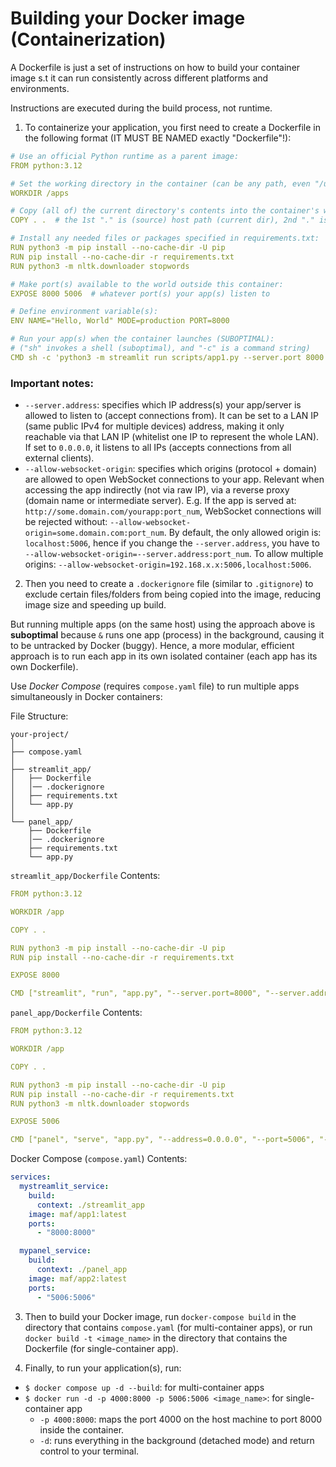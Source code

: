 # Building your Docker image (Containerization)
A Dockerfile is just a set of instructions on how to build your container image s.t it can run consistently across different platforms and environments.

Instructions are executed during the build process, not runtime.

1. To containerize your application, you first need to create a Dockerfile in the following format
(IT MUST BE NAMED exactly "Dockerfile"!):
```yaml
# Use an official Python runtime as a parent image:
FROM python:3.12

# Set the working directory in the container (can be any path, even "/usr/src/apps"):
WORKDIR /apps

# Copy (all of) the current directory's contents into the container's working directory at: /apps:
COPY . .  # the 1st "." is (source) host path (current dir), 2nd "." is (target) path set by the "WORKDIR"

# Install any needed files or packages specified in requirements.txt:
RUN python3 -m pip install --no-cache-dir -U pip
RUN pip install --no-cache-dir -r requirements.txt
RUN python3 -m nltk.downloader stopwords

# Make port(s) available to the world outside this container:
EXPOSE 8000 5006  # whatever port(s) your app(s) listen to

# Define environment variable(s):
ENV NAME="Hello, World" MODE=production PORT=8000

# Run your app(s) when the container launches (SUBOPTIMAL):
# ("sh" invokes a shell (suboptimal), and "-c" is a command string)  
CMD sh -c 'python3 -m streamlit run scripts/app1.py --server.port 8000 --server.address=0.0.0.0 & python3 -m panel serve scripts/app2.py --port 5006 --address 0.0.0.0 --allow-websocket-origin=*'
```
### Important notes:
- `--server.address`: specifies which IP address(s) your app/server is allowed to listen to (accept connections from).
It can be set to a LAN IP (same public IPv4 for multiple devices) address, making it only reachable via that LAN IP (whitelist one IP to represent the whole LAN).
If set to `0.0.0.0`, it listens to all IPs (accepts connections from all external clients).
- `--allow-websocket-origin`: specifies which origins (protocol + domain) are allowed to open WebSocket connections to your app.
Relevant when accessing the app indirectly (not via raw IP), via a reverse proxy (domain name or intermediate server).
E.g. If the app is served at: `http://some.domain.com/yourapp:port_num`, WebSocket connections will be rejected without: `--allow-websocket-origin=some.domain.com:port_num`.
By default, the only allowed origin is: `localhost:5006`, hence if you change the `--server.address`, you have to `--allow-websocket-origin=--server.address:port_num`.
To allow multiple origins: `--allow-websocket-origin=192.168.x.x:5006,localhost:5006`.

2. Then you need to create a `.dockerignore` file (similar to `.gitignore`) to exclude certain files/folders from being copied into the image, reducing image size and speeding up build.

But running multiple apps (on the same host) using the approach above is **suboptimal** because `&` runs one app (process) in the background, causing it to be 
untracked by Docker (buggy). Hence, a more modular, efficient approach is to run each app in its own isolated container (each app has its own Dockerfile).

Use *Docker Compose* (requires `compose.yaml` file) to run multiple apps simultaneously in Docker containers:

File Structure:
```text
your-project/
│
├── compose.yaml
│
├── streamlit_app/
│   ├── Dockerfile
│   │── .dockerignore
│   ├── requirements.txt
│   └── app.py
│
└── panel_app/
    ├── Dockerfile
    │── .dockerignore
    ├── requirements.txt
    └── app.py
```
`streamlit_app/Dockerfile` Contents:
```yaml
FROM python:3.12

WORKDIR /app

COPY . .

RUN python3 -m pip install --no-cache-dir -U pip
RUN pip install --no-cache-dir -r requirements.txt

EXPOSE 8000

CMD ["streamlit", "run", "app.py", "--server.port=8000", "--server.address=0.0.0.0"]
```
`panel_app/Dockerfile` Contents:
```yaml
FROM python:3.12

WORKDIR /app

COPY . .

RUN python3 -m pip install --no-cache-dir -U pip
RUN pip install --no-cache-dir -r requirements.txt
RUN python3 -m nltk.downloader stopwords

EXPOSE 5006

CMD ["panel", "serve", "app.py", "--address=0.0.0.0", "--port=5006", "--allow-websocket-origin=*"]
```
Docker Compose (`compose.yaml`) Contents:
```yaml
services:
  mystreamlit_service:
    build:
      context: ./streamlit_app
    image: maf/app1:latest
    ports:
      - "8000:8000"

  mypanel_service:
    build:
      context: ./panel_app
    image: maf/app2:latest
    ports:
      - "5006:5006"
```
3. Then to build your Docker image, run `docker-compose build` in the directory that contains
`compose.yaml` (for multi-container apps), or run `docker build -t <image_name>` in the 
directory that contains the Dockerfile (for single-container app).

4. Finally, to run your application(s), run:
- `$ docker compose up -d --build`: for multi-container apps
- `$ docker run -d -p 4000:8000 -p 5006:5006 <image_name>`: for single-container app
  - `-p 4000:8000`: maps the port 4000 on the host machine to port 8000 inside the container.
  - `-d`: runs everything in the background (detached mode) and return control to your terminal.
